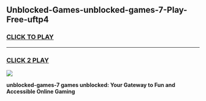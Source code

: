 
## Unblocked-Games-unblocked-games-7-Play-Free-uftp4
<h3>
<a href="https://premium76.site?title=unblocked-games-7&ref=24M">CLICK TO PLAY</a></h3>
<hr>

<h3>
<a href="https://premium76.site?title=unblocked-games-7&ref=24M">CLICK 2 PLAY</a>
  
</h3>

<a href="https://premium76.site?title=unblocked-games-7&ref=24M"><img src="https://clearcache.store/games.png"></a>


**unblocked-games-7 games unblocked: Your Gateway to Fun and Accessible Online Gaming**
